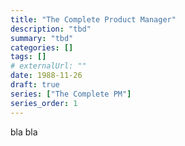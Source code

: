 ```yaml
---
title: "The Complete Product Manager"
description: "tbd"
summary: "tbd"
categories: []
tags: []
# externalUrl: ""
date: 1988-11-26
draft: true
series: ["The Complete PM"]
series_order: 1
---
```



bla bla